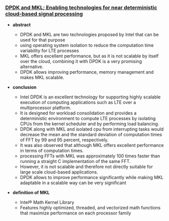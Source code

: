 ### [DPDK and MKL; Enabling technologies for near deterministic cloud-based signal processing](http://ieeexplore.ieee.org/stamp/stamp.jsp?tp=&arnumber=7182086)


- **abstract**
  - DPDK and MKL are two technologies proposed by Intel that can be used for that purpose
  - using operating system isolation to reduce the computation time variability for LTE processes
  - MKL offers excellent performance, but as it is not scalable by itself over the cloud, combining it with DPDK is a
very promising alternative.
  - DPDK allows improving performance, memory management and makes MKL scalable.

- **conclusion**
  - Intel DPDK is an excellent technology for supporting highly scalable execution of computing applications such as LTE over a multiprocessor platform.
  - It is designed for workload consolidation and provides a deterministic environment to compute LTE processes by isolating CPUs
from the kernel scheduler and by performing load balancing.
  - DPDK along with MKL and isolated cpu from interrupting tasks would decrease the mean and the standard deviation of computation times of FFT by 99 and 95 percent, respectively.
  - It was also observed that although MKL offers excellent performance in terms of computation times.
  - processing FFTs with MKL was approximately 100 times faster than running a straight C implementation of the same FFT.
  - However, it is not scalable and therefore not directly suitable for large scale cloud-based applications.
  - DPDK allows to improve performance significantly while making MKL adaptable in a scalable way can be very significant



- **definition of MKL**
  - Intel® Math Kernel Library
  - Features highly optimized, threaded, and vectorized math functions that maximize performance on each processor family
